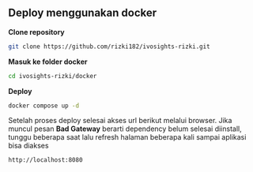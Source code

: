 ## Deploy menggunakan docker
**Clone repository**

```sh
git clone https://github.com/rizki182/ivosights-rizki.git
```

**Masuk ke folder docker**
```sh
cd ivosights-rizki/docker
```

**Deploy**
```sh
docker compose up -d
```

Setelah proses deploy selesai akses url berikut melalui browser. Jika muncul pesan **Bad Gateway** berarti dependency belum selesai diinstall, tunggu beberapa saat lalu refresh halaman beberapa kali sampai aplikasi bisa diakses
```sh
http://localhost:8080
```

